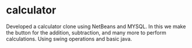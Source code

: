 # calculator
Developed a calculator clone using NetBeans and MYSQL. In this we make the button for the addition, subtraction, and many more to perform calculations. Using swing operations and basic java.
